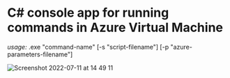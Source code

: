 # C# console app for running commands in Azure Virtual Machine

*usage:*  .exe "command-name" [-s "script-filename"] [-p "azure-parameters-filename"]

![Screenshot 2022-07-11 at 14 49 11](https://user-images.githubusercontent.com/65111871/178248352-916dc2ba-ca08-4b5b-be7c-51bfa0ff095a.png)
